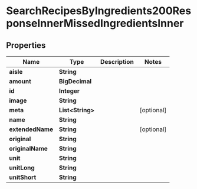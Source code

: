 

# SearchRecipesByIngredients200ResponseInnerMissedIngredientsInner


## Properties

| Name | Type | Description | Notes |
|------------ | ------------- | ------------- | -------------|
|**aisle** | **String** |  |  |
|**amount** | **BigDecimal** |  |  |
|**id** | **Integer** |  |  |
|**image** | **String** |  |  |
|**meta** | **List&lt;String&gt;** |  |  [optional] |
|**name** | **String** |  |  |
|**extendedName** | **String** |  |  [optional] |
|**original** | **String** |  |  |
|**originalName** | **String** |  |  |
|**unit** | **String** |  |  |
|**unitLong** | **String** |  |  |
|**unitShort** | **String** |  |  |



